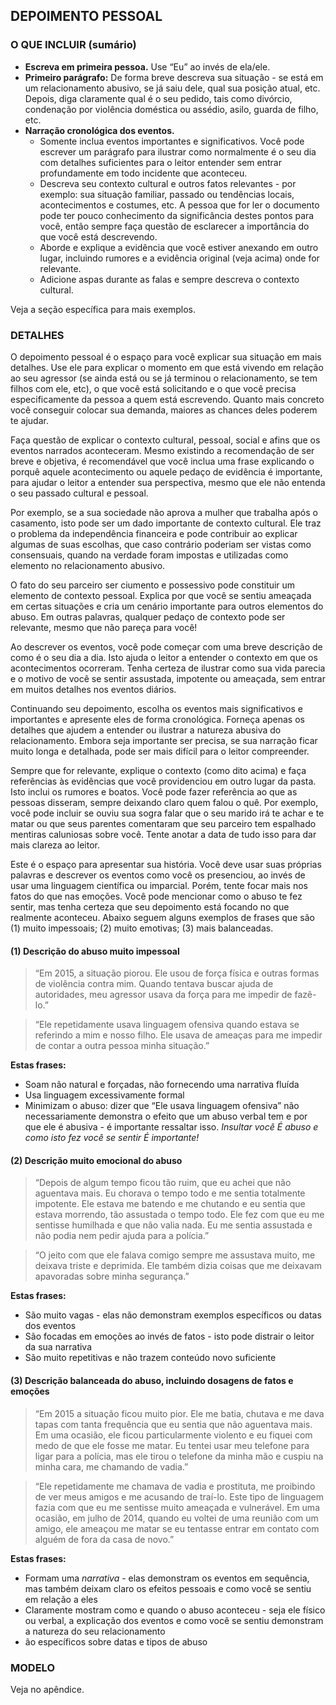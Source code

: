 <h2>DEPOIMENTO PESSOAL</h2>
<h3>O QUE INCLUIR (sumário)</h3>
<ul>
    <li><strong>Escreva em primeira pessoa.</strong> Use “Eu” ao invés de ela/ele.</li>
    <li><strong>Primeiro parágrafo:</strong> De forma breve descreva sua situação - se está em um relacionamento abusivo, se já saiu dele, qual sua posição atual, etc. Depois, diga claramente qual é o seu pedido, tais como divórcio, condenação por violência doméstica ou assédio, asilo, guarda de filho, etc.</li>
    <li><strong>Narração cronológica dos eventos.</strong>
        <ul>
            <li>Somente inclua eventos importantes e significativos. Você pode escrever um parágrafo para ilustrar como normalmente é o seu dia com detalhes suficientes para o leitor entender sem entrar profundamente em todo incidente que aconteceu.</li>
            <li>Descreva seu contexto cultural e outros fatos relevantes - por exemplo: sua situação familiar, passado ou tendências locais, acontecimentos e costumes, etc. A pessoa que for ler o documento pode ter pouco conhecimento da significância destes pontos para você, então sempre faça questão de esclarecer a importância do que você está descrevendo.</li>
            <li>Aborde e explique a evidência que você estiver anexando em outro lugar, incluindo rumores e a evidência original (veja acima) onde for relevante.</li>
            <li>Adicione aspas durante as falas e sempre descreva o contexto cultural.</li>
        </ul>
    </li>
</ul>
<p>Veja a seção específica para mais exemplos.</p>
<h3>DETALHES</h3>
<p>O depoimento pessoal é o espaço para você explicar sua situação em mais detalhes. Use ele para explicar o momento em que está vivendo em relação ao seu agressor (se ainda está ou se já terminou o relacionamento, se tem filhos com ele, etc), o que você está solicitando e o que você precisa especificamente da pessoa a quem está escrevendo. Quanto mais concreto você conseguir colocar sua demanda, maiores as chances deles poderem te ajudar.</p>

<p>Faça questão de explicar o contexto cultural, pessoal, social e afins que os eventos narrados aconteceram. Mesmo existindo a recomendação de ser breve e objetiva, é recomendável que você inclua uma frase explicando o porquê aquele acontecimento ou aquele pedaço de evidência é importante, para ajudar o leitor a entender sua perspectiva, mesmo que ele não entenda o seu passado cultural e pessoal.</p>

<p>Por exemplo, se a sua sociedade não aprova a mulher que trabalha após o casamento, isto pode ser um dado importante de contexto cultural. Ele traz o problema da independência financeira e pode contribuir ao explicar algumas de suas escolhas, que caso contrário poderiam ser vistas como consensuais, quando na verdade foram impostas e utilizadas como elemento no relacionamento abusivo.</p>

<p>O fato do seu parceiro ser ciumento e possessivo pode constituir um elemento de contexto pessoal. Explica por que você se sentiu ameaçada em certas situações e cria um cenário importante para outros elementos do abuso. Em outras palavras, qualquer pedaço de contexto pode ser relevante, mesmo que não pareça para você!</p>

<p>Ao descrever os eventos, você pode começar com uma breve descrição de como é o seu dia a dia. Isto ajuda o leitor a entender o contexto em que os acontecimentos ocorreram. Tenha certeza de ilustrar como sua vida parecia e o motivo de você se sentir assustada, impotente ou ameaçada, sem entrar em muitos detalhes nos eventos diários.</p>

<p>Continuando seu depoimento, escolha os eventos mais significativos e importantes e apresente eles de forma cronológica. Forneça apenas os detalhes que ajudem a entender ou ilustrar a natureza abusiva do relacionamento. Embora seja importante ser precisa, se sua narração ficar muito longa e detalhada, pode ser mais difícil para o leitor compreender.</p>

<p>Sempre que for relevante, explique o contexto (como dito acima) e faça referências às evidências que você providenciou em outro lugar da pasta. Isto inclui os rumores e boatos. Você pode fazer referência ao que as pessoas disseram, sempre deixando claro quem falou o quê. Por exemplo, você pode incluir se ouviu sua sogra falar que o seu marido irá te achar e te matar ou que seus parentes comentaram que seu parceiro tem espalhado mentiras caluniosas sobre você. Tente anotar a data de tudo isso para dar mais clareza ao leitor.</p>

<p>Este é o espaço para apresentar sua história. Você deve usar suas próprias palavras e descrever os eventos como você os presenciou, ao invés de usar uma linguagem científica ou imparcial. Porém, tente focar mais nos fatos do que nas emoções. Você pode mencionar como o abuso te fez sentir, mas tenha certeza que seu depoimento está focando no que realmente aconteceu. Abaixo seguem alguns exemplos de frases que são (1) muito impessoais; (2) muito emotivas; (3) mais balanceadas.</p>

<h4>(1) Descrição do abuso muito impessoal</h4>
<blockquote>“Em 2015, a situação piorou. Ele usou de força física e outras formas de violência contra mim. Quando tentava buscar ajuda de autoridades, meu agressor usava da força para me impedir de fazê-lo.”</blockquote>
<blockquote>“Ele repetidamente usava linguagem ofensiva quando estava se referindo a mim e nosso filho. Ele usava de ameaças para me impedir de contar a outra pessoa minha situação.”</blockquote>
<strong>Estas frases:</strong>
<ul>
<li>Soam não natural e forçadas, não fornecendo uma narrativa fluída</li>
<li>Usa linguagem excessivamente formal</li>
<li>Minimizam o abuso: dizer que “Ele usava linguagem ofensiva” não necessariamente demonstra o efeito que um abuso verbal tem e por que ele é abusiva - é importante ressaltar isso. <em>Insultar você É abuso e como isto fez você se sentir É importante!</em></li>
</ul>
<h4>(2) Descrição muito emocional do abuso</h4>
<blockquote>“Depois de algum tempo ficou tão ruim, que eu achei que não aguentava mais. Eu chorava o tempo todo e me sentia totalmente impotente. Ele estava me batendo e me chutando e eu sentia que estava morrendo, tão assustada o tempo todo. Ele fez com que eu me sentisse humilhada e que não valia nada. Eu me sentia assustada e não podia nem pedir ajuda para a polícia.”</blockquote>
<blockquote>“O jeito com que ele falava comigo sempre me assustava muito, me deixava triste e deprimida. Ele também dizia coisas que me deixavam apavoradas sobre minha segurança.”</blockquote>
<strong>Estas frases:</strong>
<ul>
    <li>São muito vagas - elas não demonstram exemplos específicos ou datas dos eventos</li>
    <li>São focadas em emoções ao invés de fatos - isto pode distrair o leitor da sua narrativa</li>
    <li>São muito repetitivas e não trazem conteúdo novo suficiente</li>
</ul>
<h4>(3) Descrição balanceada do abuso, incluindo dosagens de fatos e emoções</h4>
<blockquote>“Em 2015 a situação ficou muito pior. Ele me batia, chutava e me dava tapas com tanta frequência que eu sentia que não aguentava mais. Em uma ocasião, ele ficou particularmente violento e eu fiquei com medo de que ele fosse me matar. Eu tentei usar meu telefone para ligar para a polícia, mas ele tirou o telefone da minha mão e cuspiu na minha cara, me chamando de vadia.”</blockquote>
<blockquote>“Ele repetidamente me chamava de vadia e prostituta, me proibindo de ver meus amigos e me acusando de traí-lo. Este tipo de linguagem fazia com que eu me sentisse muito ameaçada e vulnerável. Em uma ocasião, em julho de 2014, quando eu voltei de uma reunião com um amigo, ele ameaçou me matar se eu tentasse entrar em contato com alguém de fora da casa de novo.”</blockquote>
<strong>Estas frases:</strong>
<ul>
    <li>Formam uma <em>narrativa</em> - elas demonstram os eventos em sequência, mas também deixam claro os efeitos pessoais e como você se sentiu em relação a eles</li>
    <li>Claramente mostram como e quando o abuso aconteceu - seja ele físico ou verbal, a explicação dos eventos e como você se sentiu demonstram a natureza do seu relacionamento</li>
    <li>ão específicos sobre datas e tipos de abuso</li>
</ul>
<h3>MODELO</h3>
<p>Veja no apêndice.</p>


